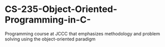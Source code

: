# CS-235-Object-Oriented-Programming-in-C-
Programming course at JCCC that emphasizes methodology and problem solving using the object-oriented paradigm
